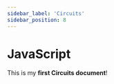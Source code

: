 ```yaml
---
sidebar_label: 'Circuits'
sidebar_position: 8
---
```


# JavaScript

This is my **first Circuits document**!